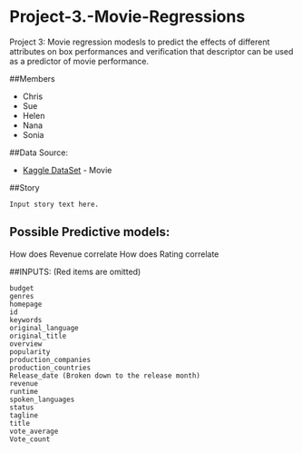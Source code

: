 # Project-3.-Movie-Regressions
Project 3: Movie regression modesls to predict the effects of different attributes on box performances and verification that descriptor can be used as a predictor of movie performance.

##Members
* Chris 
* Sue
* Helen
* Nana
* Sonia

##Data Source:
* [Kaggle DataSet](https://www.kaggle.com/tmdb/tmdb-movie-metadata#tmdb_5000_movies.csv/) - Movie

##Story


```
Input story text here.
```

## Possible Predictive models:
How does Revenue correlate
How does Rating correlate

##INPUTS: (Red items are omitted)
```
budget
genres
homepage
id
keywords
original_language
original_title
overview
popularity
production_companies
production_countries
Release_date (Broken down to the release month) 
revenue
runtime
spoken_languages
status
tagline
title
vote_average
Vote_count
```